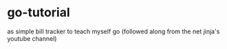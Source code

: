 # go-tutorial
as simple bill tracker to teach myself go (followed along from the net jinja's youtube channel)
